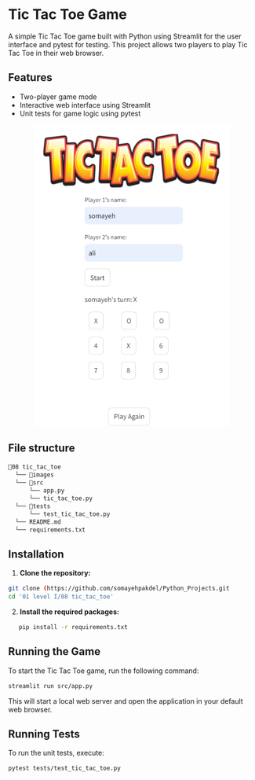 # Tic Tac Toe Game

A simple Tic Tac Toe game built with Python using Streamlit for the user interface and pytest for testing. This project allows two players to play Tic Tac Toe in their web browser.

## Features

- Two-player game mode
- Interactive web interface using Streamlit
- Unit tests for game logic using pytest

<p align="center">
    <img src='./images/tictactoe_app.png' alt='tictactoe_app', width=400>
</p>

## File structure
```
📁08 tic_tac_toe
  └── 📁images
  └── 📁src
      └── app.py
      └── tic_tac_toe.py
  └── 📁tests
      └── test_tic_tac_toe.py
  └── README.md
  └── requirements.txt
```

## Installation

1. **Clone the repository:**

```bash
git clone (https://github.com/somayehpakdel/Python_Projects.git
cd '01 level I/08 tic_tac_toe'
```

2. **Install the required packages:**

```bash
   pip install -r requirements.txt
```

## Running the Game

To start the Tic Tac Toe game, run the following command:

```bash
streamlit run src/app.py
```
This will start a local web server and open the application in your default web browser.

## Running Tests

To run the unit tests, execute:

``` bash
pytest tests/test_tic_tac_toe.py
```
